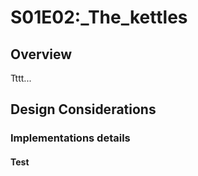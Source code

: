 # S01E02:_The_kettles

## Overview

Tttt...

## Design Considerations

### Implementations details
#### Test
